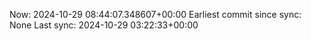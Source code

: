 Now: 2024-10-29 08:44:07.348607+00:00 Earliest commit since sync: None Last sync: 2024-10-29 03:22:33+00:00
